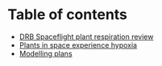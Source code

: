 # Table of contents

* [DRB Spaceflight plant respiration review](README.md)
* [Plants in space experience hypoxia](plants-in-space-experience-hypoxia.md)
* [Modelling plans](modelling-plans.md)
